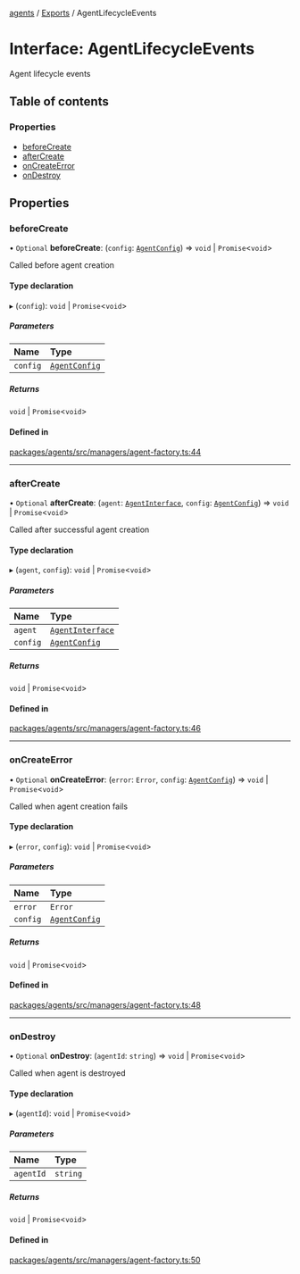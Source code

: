 <!-- 
 ⚠️  AUTO-GENERATED FILE - DO NOT EDIT MANUALLY
 This file is automatically generated by scripts/docs-generator.js
 To make changes, edit the source TypeScript files or update the generator script
-->

[agents](../../) / [Exports](../modules) / AgentLifecycleEvents

# Interface: AgentLifecycleEvents

Agent lifecycle events

## Table of contents

### Properties

- [beforeCreate](AgentLifecycleEvents#beforecreate)
- [afterCreate](AgentLifecycleEvents#aftercreate)
- [onCreateError](AgentLifecycleEvents#oncreateerror)
- [onDestroy](AgentLifecycleEvents#ondestroy)

## Properties

### beforeCreate

• `Optional` **beforeCreate**: (`config`: [`AgentConfig`](AgentConfig)) => `void` \| `Promise`\<`void`\>

Called before agent creation

#### Type declaration

▸ (`config`): `void` \| `Promise`\<`void`\>

##### Parameters

| Name | Type |
| :------ | :------ |
| `config` | [`AgentConfig`](AgentConfig) |

##### Returns

`void` \| `Promise`\<`void`\>

#### Defined in

[packages/agents/src/managers/agent-factory.ts:44](https://github.com/woojubb/robota/blob/411e4a15f65b96ceeb9a966ecfd26b5a6b3b568b/packages/agents/src/managers/agent-factory.ts#L44)

___

### afterCreate

• `Optional` **afterCreate**: (`agent`: [`AgentInterface`](AgentInterface), `config`: [`AgentConfig`](AgentConfig)) => `void` \| `Promise`\<`void`\>

Called after successful agent creation

#### Type declaration

▸ (`agent`, `config`): `void` \| `Promise`\<`void`\>

##### Parameters

| Name | Type |
| :------ | :------ |
| `agent` | [`AgentInterface`](AgentInterface) |
| `config` | [`AgentConfig`](AgentConfig) |

##### Returns

`void` \| `Promise`\<`void`\>

#### Defined in

[packages/agents/src/managers/agent-factory.ts:46](https://github.com/woojubb/robota/blob/411e4a15f65b96ceeb9a966ecfd26b5a6b3b568b/packages/agents/src/managers/agent-factory.ts#L46)

___

### onCreateError

• `Optional` **onCreateError**: (`error`: `Error`, `config`: [`AgentConfig`](AgentConfig)) => `void` \| `Promise`\<`void`\>

Called when agent creation fails

#### Type declaration

▸ (`error`, `config`): `void` \| `Promise`\<`void`\>

##### Parameters

| Name | Type |
| :------ | :------ |
| `error` | `Error` |
| `config` | [`AgentConfig`](AgentConfig) |

##### Returns

`void` \| `Promise`\<`void`\>

#### Defined in

[packages/agents/src/managers/agent-factory.ts:48](https://github.com/woojubb/robota/blob/411e4a15f65b96ceeb9a966ecfd26b5a6b3b568b/packages/agents/src/managers/agent-factory.ts#L48)

___

### onDestroy

• `Optional` **onDestroy**: (`agentId`: `string`) => `void` \| `Promise`\<`void`\>

Called when agent is destroyed

#### Type declaration

▸ (`agentId`): `void` \| `Promise`\<`void`\>

##### Parameters

| Name | Type |
| :------ | :------ |
| `agentId` | `string` |

##### Returns

`void` \| `Promise`\<`void`\>

#### Defined in

[packages/agents/src/managers/agent-factory.ts:50](https://github.com/woojubb/robota/blob/411e4a15f65b96ceeb9a966ecfd26b5a6b3b568b/packages/agents/src/managers/agent-factory.ts#L50)
